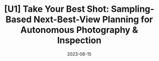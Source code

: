 ---
title: "[U1] Take Your Best Shot: Sampling-Based Next-Best-View Planning for Autonomous Photography & Inspection"
collection: publications
detail: "disabled"
# permalink: /publication/SCM-IROS2021
# excerpt: 'This paper is about the number 2. The number 3 is left for future work.'
date: 2023-08-15
#venue: '2021 IEEE/RSJ International Conference on Intelligent Robots and Systems (IROS)'
#paperurl: '/files/pdf/publications/A_Conformal_Mapping-based_Framework_for_Robot-to-Robot_and_Sim-to-Real_Transfer_Learning.pdf'
#link: 'https://ieeexplore.ieee.org/abstract/document/9636682'
citation: '<strong>Shijie Gao </strong>, Lauren Bramblett and Nicola Bezzo, 2023, August.  <strong>  <front  style="color:#F88E2D"> <i class="fa fa-hourglass-half" aria-hidden="true" title="Under Review"></i>IEEE Robotics and Automation Letters (RA-L)</front> </strong> '
order_number: 105
---
